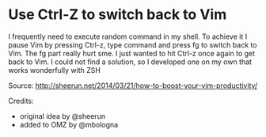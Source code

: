 # Use Ctrl-Z to switch back to Vim

I frequently need to execute random command in my shell. To achieve it I pause 
Vim by pressing Ctrl-z, type command and press fg<Enter> to switch back to Vim.
The fg part really hurt sme. I just wanted to hit Ctrl-z once again to get back 
to Vim. I could not find a solution, so I developed one on my own that 
works wonderfully with ZSH

Source: http://sheerun.net/2014/03/21/how-to-boost-your-vim-productivity/

Credits: 
- original idea by @sheerun
- added to OMZ by @mbologna


